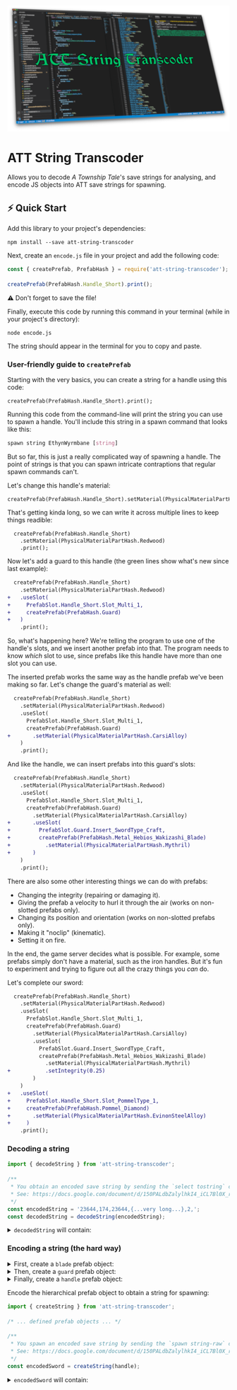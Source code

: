 ![ATT String Transcoder](./att-st.png)

# ATT String Transcoder

Allows you to decode _A Township Tale_'s save strings for analysing, and encode JS objects into ATT save strings for spawning.

## ⚡️ Quick Start

Add this library to your project's dependencies:

```shell
npm install --save att-string-transcoder
```

Next, create an `encode.js` file in your project and add the following code:

```js
const { createPrefab, PrefabHash } = require('att-string-transcoder');

createPrefab(PrefabHash.Handle_Short).print();
```

⚠️ Don't forget to save the file!

Finally, execute this code by running this command in your terminal (while in your project's directory):

```shell
node encode.js
```

The string should appear in the terminal for you to copy and paste.

### User-friendly guide to `createPrefab`

Starting with the very basics, you can create a string for a handle using this code:

```
createPrefab(PrefabHash.Handle_Short).print();
```

Running this code from the command-line will print the string you can use to spawn a handle.
You'll include this string in a spawn command that looks like this:

```css
spawn string EthynWyrmbane [string]
```

But so far, this is just a really complicated way of spawning a handle. The point of strings is that you can spawn intricate contraptions that regular spawn commands can't.

Let's change this handle's material:

```
createPrefab(PrefabHash.Handle_Short).setMaterial(PhysicalMaterialPartHash.Redwood).print();
```

That's getting kinda long, so we can write it across multiple lines to keep things readible:

```
  createPrefab(PrefabHash.Handle_Short)
    .setMaterial(PhysicalMaterialPartHash.Redwood)
    .print();
```

Now let's add a guard to this handle (the green lines show what's new since last example):

```diff
  createPrefab(PrefabHash.Handle_Short)
    .setMaterial(PhysicalMaterialPartHash.Redwood)
+   .useSlot(
+     PrefabSlot.Handle_Short.Slot_Multi_1,
+     createPrefab(PrefabHash.Guard)
+   )
    .print();
```

So, what's happening here? We're telling the program to use one of the handle's slots, and we insert another prefab into that. The program needs to know _which_ slot to use, since prefabs like this handle have more than one slot you can use.

The inserted prefab works the same way as the handle prefab we've been making so far. Let's change the guard's material as well:

```diff
  createPrefab(PrefabHash.Handle_Short)
    .setMaterial(PhysicalMaterialPartHash.Redwood)
    .useSlot(
      PrefabSlot.Handle_Short.Slot_Multi_1,
      createPrefab(PrefabHash.Guard)
+       .setMaterial(PhysicalMaterialPartHash.CarsiAlloy)
    )
    .print();
```

And like the handle, we can insert prefabs into this guard's slots:

```diff
  createPrefab(PrefabHash.Handle_Short)
    .setMaterial(PhysicalMaterialPartHash.Redwood)
    .useSlot(
      PrefabSlot.Handle_Short.Slot_Multi_1,
      createPrefab(PrefabHash.Guard)
        .setMaterial(PhysicalMaterialPartHash.CarsiAlloy)
+       .useSlot(
+         PrefabSlot.Guard.Insert_SwordType_Craft,
+         createPrefab(PrefabHash.Metal_Hebios_Wakizashi_Blade)
+           .setMaterial(PhysicalMaterialPartHash.Mythril)
+       )
    )
    .print();
```

There are also some other interesting things we can do with prefabs:

- Changing the integrity (repairing or damaging it).
- Giving the prefab a velocity to hurl it through the air (works on non-slotted prefabs only).
- Changing its position and orientation (works on non-slotted prefabs only).
- Making it "noclip" (kinematic).
- Setting it on fire.

In the end, the game server decides what is possible. For example, some prefabs simply don't have a material, such as the iron handles. But it's fun to experiment and trying to figure out all the crazy things you _can_ do.

Let's complete our sword:

```diff
  createPrefab(PrefabHash.Handle_Short)
    .setMaterial(PhysicalMaterialPartHash.Redwood)
    .useSlot(
      PrefabSlot.Handle_Short.Slot_Multi_1,
      createPrefab(PrefabHash.Guard)
        .setMaterial(PhysicalMaterialPartHash.CarsiAlloy)
        .useSlot(
          PrefabSlot.Guard.Insert_SwordType_Craft,
          createPrefab(PrefabHash.Metal_Hebios_Wakizashi_Blade)
            .setMaterial(PhysicalMaterialPartHash.Mythril)
+           .setIntegrity(0.25)
        )
    )
+   .useSlot(
+     PrefabSlot.Handle_Short.Slot_PommelType_1,
+     createPrefab(PrefabHash.Pommel_Diamond)
+       .setMaterial(PhysicalMaterialPartHash.EvinonSteelAlloy)
+     )
    .print();
```

### Decoding a string

```ts
import { decodeString } from 'att-string-transcoder';

/**
 * You obtain an encoded save string by sending the `select tostring` console command.
 * See: https://docs.google.com/document/d/150PALdbZalylhkI4_iCL7Bl0X_rgvq80gJCUHik3z4I/edit?usp=sharing
 */
const encodedString = '23644,174,23644,{...very long...},2,';
const decodedString = decodeString(encodedString);
```

<details>
<summary><code>decodedString</code> will contain:</summary>

```ts
const decodedString = {
  hash: 23644,
  size: 1392,
  prefab: {
    prefabObject: {
      hash: 23644,
      position: {
        x: -699.1250610351562,
        y: 128.15176391601562,
        z: 98.96036529541016
      },
      rotation: {
        x: -0.00007028286927379668,
        y: -0.06372569501399994,
        z: -0.0011925859143957496,
        w: 0.9979667663574219
      },
      scale: 1.0000009536743164
    },
    components: {
      Unknown: [],
      NetworkRigidbody: {
        position: {
          x: -699.1250610351562,
          y: 128.15176391601562,
          z: 98.96036529541016
        },
        rotation: {
          x: -0.00007028286927379668,
          y: -0.06372569501399994,
          z: -0.0011925859143957496,
          w: 0.9979667663574219
        },
        isKinematic: false,
        isServerSleeping: true,
        velocity: {
          x: 0,
          y: 0,
          z: 0
        },
        angularVelocity: {
          x: 0,
          y: 0,
          z: 0
        }
      },
      Pickup: {
        lastInteractorPlayerId: 1965324787
      },
      LiquidContainer: {
        canAddTo: false,
        canRemoveFrom: true,
        contentLevel: 0,
        hasContent: false,
        isCustom: false,
        presetHash: 0,
        customData: null
      },
      BasicDecay: {
        isDisabled: false,
        timelineEntry: 37654637031400
      }
    },
    embeddedEntities: {
      Unknown: [
        {
          hash: 21290,
          isAlive: true,
          components: {
            Unknown: [],
            Pickup: {
              lastInteractorPlayerId: 1965324787
            }
          }
        }
      ]
    },
    childPrefabs: []
  }
};
```

</details>

### Encoding a string (the hard way)

<details>
<summary>First, create a <code>blade</code> prefab object:</summary>

```ts
import { Prefab, PrefabHash, PhysicalMaterialPartHash } from 'att-string-transcoder';

const blade: Prefab = {
  prefabObject: {
    hash: PrefabHash.Large_Longsword_Blade
  },
  components: {
    PhysicalMaterialPart: {
      materialHash: PhysicalMaterialPartHash.EvinonSteelAlloy
    },
    DurabilityModule: {
      integrity: 0.01
    }
  }
};
```

</details>

<details>
<summary>Then, create a <code>guard</code> prefab object:</summary>

```ts
import { Prefab, PrefabHash, PhysicalMaterialPartHash } from 'att-string-transcoder';

export const guard: Prefab = {
  prefabObject: {
    hash: PrefabHash.Large_Guard_Rectangle
  },
  components: {
    PhysicalMaterialPart: {
      materialHash: PhysicalMaterialPartHash.Copper
    },
    DurabilityModule: {
      integrity: 0.01
    }
  },
  childPrefabs: [
    {
      parentHash: 51896,
      prefab: blade
    }
  ]
};
```

</details>

<details>
<summary>Finally, create a <code>handle</code> prefab object:</summary>

```ts
import { Prefab, PrefabHash } from 'att-string-transcoder';

const position = {
  x: -701,
  y: 128.2,
  z: 100
};

export const handle: Prefab = {
  prefabObject: {
    hash: PrefabHash.Handle_Short,
    position
  },
  components: {
    NetworkRigidbody: {
      position
    }
  },
  childPrefabs: [
    {
      parentHash: 6136,
      prefab: guard
    }
  ]
};
```

</details>

Encode the hierarchical prefab object to obtain a string for spawning:

```ts
import { createString } from 'att-string-transcoder';

/* ... defined prefab objects ... */

/**
 * You spawn an encoded save string by sending the `spawn string-raw` console command.
 * See: https://docs.google.com/document/d/150PALdbZalylhkI4_iCL7Bl0X_rgvq80gJCUHik3z4I/edit?usp=sharing
 */
const encodedSword = createString(handle);
```

<details>
<summary><code>encodedSword</code> will contain:</summary>

```
42230,252,42230,3291430912,1124086579,1120403456,0,0,0,1065353216,1065353216,2290978823,418,3291430912,1124086579,1120403456,0,0,0,1065353216,0,0,0,0,0,0,0,0,536871679,1163,0,0,0,0,0,0,133169152,133169152,34023564,2684354564,2523,1307670851,3758096388,126122721,1073741824,0,268438699,2147487155,3221225472,0,0,0,0,0,66584576,66584576,17011782,1342177282,1968,3875060897,4026531842,63061360,2684354560,0,0,|3,2290978823,1,272188517,1,1871432223,1,
```

</details>
